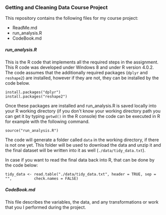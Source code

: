 ### Getting and Cleaning Data Course Project

This repository contains the following files for my course project:
* ReadMe.md 
* run_analysis.R
* CodeBook.md

##### run_analysis.R

This is the R code that implements all the required steps in the assignment. This R code was developed under Windows 8 and under R version 4.0.2. The code assumes that the additionally required packages (`dplyr` and `reshape2`) are installed, however if they are not, they can be installed by the code below.

<!-- -->

    install.packages("dplyr")
    install.packages("reshape2")
    
Once these packages are installed and run_analysis.R is saved locally into your R working directory (if you don't know your working directory path you can get it by typing `getwd()` in the R console) the code can be executed in R for example with the following command.

    source("run_analysis.R")

The code will generate a folder called `data` in the working directory, if there is not one yet. This folder will be used to download the data and unzip it and the final dataset will be written into it as well (`./data/tidy_data.txt`).

In case if you want to read the final data back into R, that can be done by the code below:

    tidy_data <- read.table("./data/tidy_data.txt", header = TRUE, sep = "",          check.names = FALSE)


##### CodeBook.md

This file describes the variables, the data, and any transformations or work that you I performed during the project.